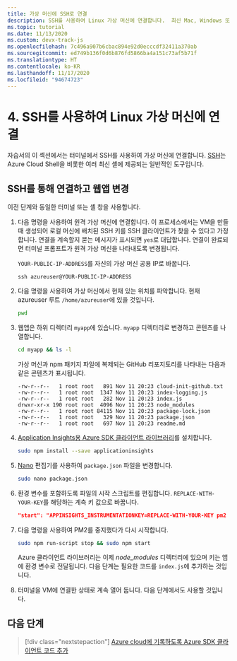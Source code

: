 ```yaml
---
title: 가상 머신에 SSH로 연결
description: SSH를 사용하여 Linux 가상 머신에 연결합니다.  최신 Mac, Windows 또는 Linux 운영 체제를 사용하는 경우 터미널 기반 클라이언트 SSH가 이미 설치되어 있을 것입니다.
ms.topic: tutorial
ms.date: 11/13/2020
ms.custom: devx-track-js
ms.openlocfilehash: 7c496a907b6cbac894e92d0ecccdf32411a370ab
ms.sourcegitcommit: ed749b136f0d6b876fd5866ba4a151c73af5b71f
ms.translationtype: HT
ms.contentlocale: ko-KR
ms.lasthandoff: 11/17/2020
ms.locfileid: "94674723"
---
```

# <a name="4-connect-to-linux-virtual-machine-using-ssh"></a>4. SSH를 사용하여 Linux 가상 머신에 연결

자습서의 이 섹션에서는 터미널에서 SSH를 사용하여 가상 머신에 연결합니다. [SSH](https://www.ssh.com/ssh/)는 Azure Cloud Shell을 비롯한 여러 최신 셸에 제공되는 일반적인 도구입니다. 

## <a name="connect-with-ssh-and-change-web-app"></a>SSH를 통해 연결하고 웹앱 변경

이전 단계와 동일한 터미널 또는 셸 창을 사용합니다. 

1. 다음 명령을 사용하여 원격 가상 머신에 연결합니다. 이 프로세스에서는 VM을 만들 때 생성되어 로컬 머신에 배치된 SSH 키를 SSH 클라이언트가 찾을 수 있다고 가정합니다. 연결을 계속할지 묻는 메시지가 표시되면 `yes`로 대답합니다. 연결이 완료되면 터미널 프롬프트가 원격 가상 머신을 나타내도록 변경됩니다. 

    `YOUR-PUBLIC-IP-ADDRESS`를 자신의 가상 머신 공용 IP로 바꿉니다. 

    ```console
    ssh azureuser@YOUR-PUBLIC-IP-ADDRESS
    ``` 

1. 다음 명령을 사용하여 가상 머신에서 현재 있는 위치를 파악합니다. 현재 azureuser 루트 `/home/azureuser`에 있을 것입니다. 

    ```bash
    pwd
    ```

1. 웹앱은 하위 디렉터리 `myapp`에 있습니다. `myapp` 디렉터리로 변경하고 콘텐츠를 나열합니다.

    ```bash
    cd myapp && ls -l
    ```

    가상 머신과 npm 패키지 파일에 복제되는 GitHub 리포지토리를 나타내는 다음과 같은 콘텐츠가 표시됩니다.
    
    ```console
    -rw-r--r--   1 root root   891 Nov 11 20:23 cloud-init-github.txt
    -rw-r--r--   1 root root  1347 Nov 11 20:23 index-logging.js
    -rw-r--r--   1 root root   282 Nov 11 20:23 index.js
    drwxr-xr-x 190 root root  4096 Nov 11 20:23 node_modules
    -rw-r--r--   1 root root 84115 Nov 11 20:23 package-lock.json
    -rw-r--r--   1 root root   329 Nov 11 20:23 package.json
    -rw-r--r--   1 root root   697 Nov 11 20:23 readme.md
    ```

1. [Application Insights용 Azure SDK 클라이언트 라이브러리](https://www.npmjs.com/package/applicationinsights)를 설치합니다.

    ```bash
    sudo npm install --save applicationinsights
    ```

1. [Nano](https://www.nano-editor.org/dist/latest/nano.html#Editor-Basics) 편집기를 사용하여 `package.json` 파일을 변경합니다.

    ```bash
    sudo nano package.json
    ```

1. 환경 변수를 포함하도록 파일의 시작 스크립트를 편집합니다. `REPLACE-WITH-YOUR-KEY`를 해당하는 계측 키 값으로 바꿉니다.

    ```json
    "start": "APPINSIGHTS_INSTRUMENTATIONKEY=REPLACE-WITH-YOUR-KEY pm2 start index.js --watch --log /var/log/pm2.log"
    ```

1. 다음 명령을 사용하여 PM2를 중지했다가 다시 시작합니다.

    ```bash
    sudo npm run-script stop && sudo npm start
    ```

    Azure 클라이언트 라이브러리는 이제 _node_modules_ 디렉터리에 있으며 키는 앱에 환경 변수로 전달됩니다. 다음 단계는 필요한 코드를 `index.js`에 추가하는 것입니다. 

1. 터미널을 VM에 연결한 상태로 계속 열어 둡니다. 다음 단계에서도 사용할 것입니다.

## <a name="next-step"></a>다음 단계

> [!div class="nextstepaction"]
> [Azure cloud에 기록하도록 Azure SDK 클라이언트 코드 추가](azure-monitor-application-insights-nodejs-expressjs-code.md) 